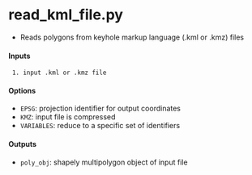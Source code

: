read_kml_file.py
================

 - Reads polygons from keyhole markup language (.kml or .kmz) files

#### Inputs
```
 1. input .kml or .kmz file
```

#### Options
 - `EPSG`: projection identifier for output coordinates
 - `KMZ`: input file is compressed
 - `VARIABLES`: reduce to a specific set of identifiers

#### Outputs
 - `poly_obj`: shapely multipolygon object of input file

